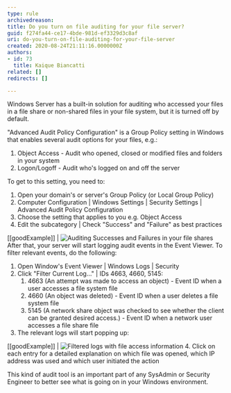 ```yaml
---
type: rule
archivedreason: 
title: Do you turn on file auditing for your file server?
guid: f274fa44-ce17-4bde-981d-ef3329d3c8af
uri: do-you-turn-on-file-auditing-for-your-file-server
created: 2020-08-24T21:11:16.0000000Z
authors:
- id: 73
  title: Kaique Biancatti
related: []
redirects: []

---
```


Windows Server has a built-in solution for auditing who accessed your files in a file share or non-shared files in your file system, but it is turned off by default.

<!--endintro-->

"Advanced Audit Policy Configuration" is a Group Policy setting in Windows that enables several audit options for your files, e.g.:

1. Object Access - Audit who opened, closed or modified files and folders in your system
2. Logon/Logoff - Audit who's logged on and off the server

To get to this setting, you need to:

1. Open your domain's or server's Group Policy (or Local Group Policy)
2. Computer Configuration | Windows Settings | Security Settings | Advanced Audit Policy Configuration
3. Choose the setting that applies to you e.g. Object Access
4. Edit the subcategory | Check "Success" and "Failure" as best practices


[[goodExample]]
| ![Auditing Successes and Failures in your file shares](auditing-success-and-fail.png)
After that, your server will start logging audit events in the Event Viewer. To filter relevant events, do the following:

1. Open Window's Event Viewer | Windows Logs | Security
2. Click "Filter Current Log..." | IDs 4663, 4660, 5145:
    1. 4663 (An attempt was made to access an object) - Event ID when a user accesses a file system file
    2. 4660 (An object was deleted) - Event ID when a user deletes a file system file
    3. 5145 (A network share object was checked to see whether the client can be granted desired access.) - Event ID when a network user accesses a file share file
3. The relevant logs will start popping up:

[[goodExample]]
| ![Filtered logs with file access information](filtered-logs.png)
4. Click on each entry for a detailed explanation on which file was opened, which IP address was used and which user initiated the action


This kind of audit tool is an important part of any SysAdmin or Security Engineer to better see what is going on in your Windows environment.
